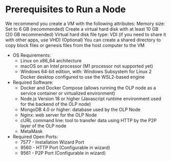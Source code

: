 # Prerequisites to Run a Node

We recommend you create a VM with the following attributes:
Memory size: Set to 6 GB (recommended)
Create a virtual hard disk with at least 10 GB (20 GB recommended)
Virtual hard disk file type: VDI (if you need to share it with other apps, use VHD)
(Optional) You can create a shared directory to copy block files or genesis files from the host computer to the VM

* OS Requirements:
  * Linux on x86_64 architecture
  * macOS on an Intel processor (M1 processor not supported yet)
  * Windows 64-bit edition, with:
    Windows Subsystem for Linux 2
    Docker desktop configured to use the WSL2-based engine
* Required Software:
  * Docker and Docker Compose (allows running the OLP node as a service container or virtualized environment)
  * Node.js Version 18 or higher (Javascript runtime environment used for the backend of the OLP node)
  * MongoDB 4.0 or higher: database used by the OLP Node
  * Nginx: web server for the OLP Node
  * cURL command line: tool to transfer data using HTTP by the P2P layer of the OLP node
  * MetaMask
* Required Open Ports:
  * 7577 - Installation Wizard Port
  * 9560 - HTTP Port (Configurable in wizard)
  * 9561 - P2P Port (Configurable in wizard)

